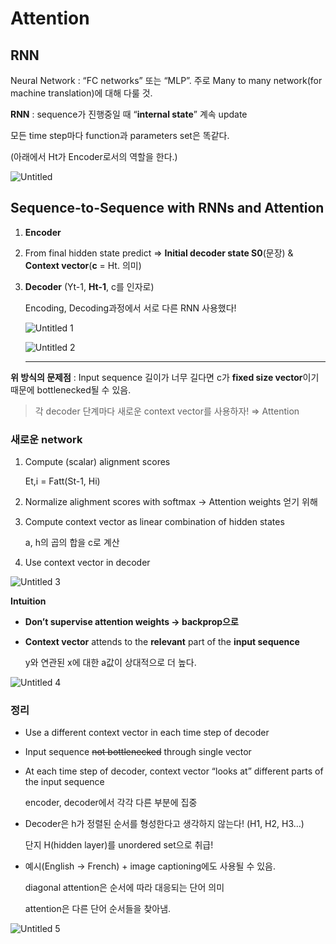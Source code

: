 # Attention

## RNN

Neural Network : “FC networks” 또는 “MLP”. 주로 Many to many network(for machine translation)에 대해 다룰 것.

**RNN** : sequence가 진행중일 때 “**internal state**” 계속 update

 모든 time step마다 function과 parameters set은 똑같다.

(아래에서 Ht가 Encoder로서의 역할을 한다.)

![Untitled](https://github.com/doammii/AIDD-study/assets/100724454/1263c857-c61a-447b-b12f-e9149ec05ac7)

## Sequence-to-Sequence with RNNs and Attention

1. **Encoder**
2. From final hidden state predict ⇒ **Initial decoder state S0**(문장) & **Context vector**(**c** = Ht. 의미)
3. **Decoder** (Yt-1, **Ht-1**, c를 인자로)
    
    Encoding, Decoding과정에서 서로 다른 RNN 사용했다!
    
    ![Untitled 1](https://github.com/doammii/AIDD-study/assets/100724454/e49e2657-d707-4d80-884b-f3cc0331e2c3)
    
    ![Untitled 2](https://github.com/doammii/AIDD-study/assets/100724454/024639ad-006e-4c29-b21d-5b8d744105df)
    
    ---
    

**위 방식의 문제점** : Input sequence 길이가 너무 길다면 c가 **fixed size vector**이기 때문에 bottlenecked될 수 있음.

> 각 decoder 단계마다 새로운 context vector를 사용하자! ⇒ Attention
> 

### 새로운 network

1. Compute (scalar) alignment scores
    
    Et,i = Fatt(St-1, Hi)
    
2. Normalize alighment scores with softmax → Attention weights 얻기 위해
3. Compute context vector as linear combination of hidden states
    
    a, h의 곱의 합을 c로 계산
    
4. Use context vector in decoder

![Untitled 3](https://github.com/doammii/AIDD-study/assets/100724454/2dc9320f-23dd-4828-aaad-af3b10cfbdb6)

**Intuition**

- **Don’t supervise attention weights → backprop으로**
- **Context vector** attends to the **relevant** part of the **input sequence**
    
    y와 연관된 x에 대한 a값이 상대적으로 더 높다.
    
![Untitled 4](https://github.com/doammii/AIDD-study/assets/100724454/c6c8e0d3-c91c-4f57-b751-9e2e8d1c4e9e)


### 정리

- Use a different context vector in each time step of decoder
- Input sequence ~~not bottlenecked~~ through single vector
- At each time step of decoder, context vector “looks at” different parts of the input sequence
    
    encoder, decoder에서 각각 다른 부분에 집중
    
- Decoder은 h가 정렬된 순서를 형성한다고 생각하지 않는다! (H1, H2, H3…)
    
    단지 H(hidden layer)를 unordered set으로 취급!
    
- 예시(English → French) + image captioning에도 사용될 수 있음.
    
    diagonal attention은 순서에 따라 대응되는 단어 의미
    
    attention은 다른 단어 순서들을 찾아냄.
    

![Untitled 5](https://github.com/doammii/AIDD-study/assets/100724454/d9d107a1-6d16-4405-a802-4be9dcb30a3d)